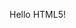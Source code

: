 <!DOCTYPE html>
<html>
<head>
<title>Meta Tags Example</title>
<meta name="keywords" content="HTML, Meta Tags, Metadata" />
<meta name="description" content="Learning about Meta Tags." />
<meta name="revised" content="Tutorialspoint, 3/7/2014" />
<meta http-equiv="cookie" content="userid=xyz; expires=Wednesday, 08-Aug-15
23:59:59 GMT;" />
</head>
<body>
<p>Hello HTML5!</p>
</body>
</html>
